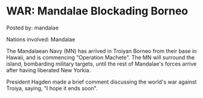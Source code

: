 # WAR: Mandalae Blockading Borneo

Posted by: mandalae

Nations involved: Mandalae

The Mandalaean Navy (MN) has arrived in Troiyan Borneo from their base in Hawaii, and is commencing "Operation Machete". The MN will surround the island, bombarding military targets, until the rest of Mandalae's forces arrive after having liberated New Yorkia.

President Hagden made a brief comment discussing the world's war against Troiya, saying, "I hope it ends soon".